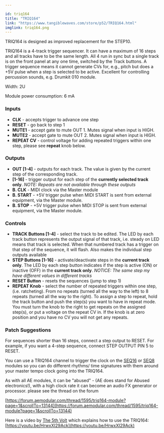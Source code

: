 ```yaml
---

id: triq164
title: "TRIQ164"
link: "https://www.tangiblewaves.com/store/p52/TRIQ164.html"
imglink: triq164.png
---
```





TRIQ164 is designed as improved replacement for the STEP10.

TRIQ164 is a 4-track trigger sequencer. It can have a maximum of 16 steps and all tracks have to be the same length. All 4 run in sync but a single track is on the front panel at any one time, switched by the Track buttons. A trigger sequence means it cannot generate CVs for, e.g., pitch but does a +5V pulse when a step is selected to be active. Excellent for controlling percussion sounds, e.g. Drumkit 010 module.

Width: 2U

Module power consumption: 6 mA

### Inputs

*   **CLK** - accepts trigger to advance one step
*   **RESET** - go back to step 1
*   **MUTE1** - accept gate to mute OUT 1. Mutes signal when input is HIGH.
*   **MUTE2** - accept gate to mute OUT 2. Mutes signal when input is HIGH.
*   **REPEAT CV** - control voltage for adding repeated triggers within one step, please see **repeat** knob below.

### Outputs

*   **OUT \[1-4\]** - outputs for each track. The value is given by the current step of the corresponding track.
*   **\[1-16\]** - trigger output for each step of the **currently selected track only**. _NOTE: Repeats are not available through these outputs_
*   **B. CLK** - MIDI clock via the Master module
*   **B. START** - +5V trigger pulse when MIDI START is sent from external equipment, via the Master module.
*   **B. STOP** - +5V trigger pulse when MIDI STOP is sent from external equipment, via the Master module.

### Controls

*   **TRACK Buttons \[1-4\]** - select the track to be edited. The LED by each track button represents the output signal of that track, i.e. steady on LED means that track is selected. When that numbered track has a trigger on that step of the sequence, it will flash. Also makes the individual step outputs available
*   **STEP Buttons \[1-16\]** - activate/deactivate steps in the **current track only**. The LED by each step button indicates if the step is active (ON) or inactive (OFF) in the **current track only**. _NOTICE: The same step my have different values in different tracks_
*   **RESET Button** - resets the sequences (jump to step 1)
*   **REPEAT Knob** - select the number of repeated triggers within one step, (i.e. ratcheting). From no repeats (turned all the way to the left) to 8 repeats (turned all the way to the right). To assign a step to repeat, hold the track button and push the step(s) you want to have in repeat mode. You must turn the knob to the right to get repeats on the assigned step(s), or put a voltage on the repeat CV in. If the knob is at zero position and you have no CV you will not get any repeats.

### Patch Suggestions

For sequences shorter than 16 steps, connect a step output to RESET. For example, if you want a 4-step sequence, connect STEP OUTPUT PIN 5 to RESET.

You can use a TRIQ164 channel to trigger the clock on the [SEQ16](https://wiki.aemodular.com/pmwiki.php/AeManual/SEQ16) or [SEQ8](https://wiki.aemodular.com/pmwiki.php/AeManual/SEQ8) modules so you can do different rhythms/ time signatures with them around your master tempo clock going into the TRIQ164.

As with all AE modules, it can be "abused" - (AE does stand for Abused electronics!), with a high clock rate it can become an audio FX generator or processor. please see the thread on the forum

[https://forum.aemodular.com/thread/1595/triq164-module?page=1&scrollTo=13144](https://forum.aemodular.com/thread/1595/triq164-module?page=1&scrollTo=13144)

Here is a video by [The 5th Volt](https://wiki.aemodular.com/pmwiki.php/User/The5thVolt) which explains how to use the TRIQ164: [https://youtu.be/HrwxXI29Ack](https://youtu.be/HrwxXI29Ack)





